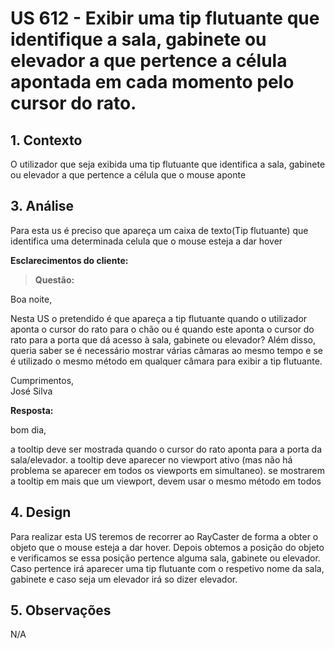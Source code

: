 # US 612 -  Exibir uma tip flutuante que identifique a sala, gabinete ou elevador a que pertence a célula apontada em cada momento pelo cursor do rato.
## 1. Contexto

O utilizador que seja exibida uma tip flutuante que identifica a sala, gabinete ou elevador a que pertence a célula que o mouse aponte

## 3. Análise

Para esta us é preciso que apareça um caixa de texto(Tip flutuante) que identifica uma determinada celula que o mouse esteja a dar hover

**Esclarecimentos do cliente:** </br>

> **Questão:** </br>

Boa noite,</br>

Nesta US o pretendido é que apareça a tip flutuante quando o utilizador aponta o cursor do rato para o chão ou é quando este aponta o cursor do rato para a porta que dá acesso à sala, gabinete ou elevador? Além disso, queria saber se é necessário mostrar várias câmaras ao mesmo tempo e se é utilizado o mesmo método em qualquer câmara para exibir a tip flutuante.</br>

Cumprimentos,</br>
José Silva</br>


**Resposta:** </br>

bom dia,</br>

a tooltip deve ser mostrada quando o cursor do rato aponta para a porta da sala/elevador. a tooltip deve aparecer no viewport ativo (mas não há problema se aparecer em todos os viewports em simultaneo). se mostrarem a tooltip em mais que um viewport, devem usar o mesmo método em todos </br>


## 4. Design

Para realizar esta US teremos de recorrer ao RayCaster de forma a obter o objeto que o mouse esteja a dar hover.
Depois obtemos a posição do objeto e verificamos se essa posição pertence alguma sala, gabinete ou elevador.
Caso pertence irá aparecer uma tip flutuante com o respetivo nome da sala, gabinete e caso seja um elevador irá so dizer elevador.


## 5. Observações
N/A